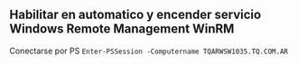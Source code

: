 ## Habilitar en automatico y encender servicio Windows Remote Management WinRM

Conectarse por PS ```Enter-PSSession -Computername TQARWSW1035.TQ.COM.AR```


